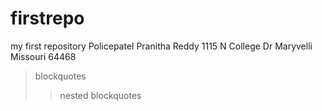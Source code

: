 # firstrepo
my first repository
Policepatel Pranitha Reddy
1115 N College Dr Maryvelli Missouri 64468
>blockquotes
>>nested blockquotes
